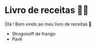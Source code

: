 # Livro de receitas :woman_cook:

Olá ! Bem vindo ao meu livro de receitas :wave:

- Strogonoff de frango
-  Pavê

